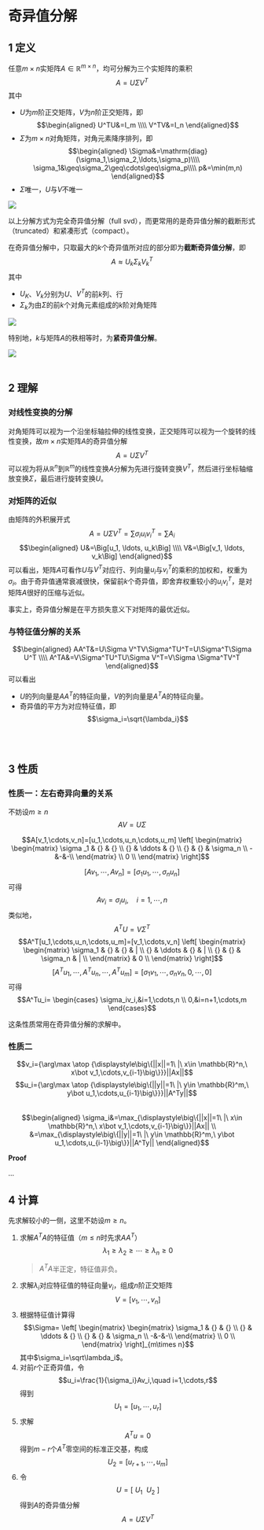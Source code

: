 # 奇异值分解

## 1 定义
任意$m \times n$实矩阵$A\in\mathbb R^{m \times n}$，均可分解为三个实矩阵的乘积
$$A=U\Sigma V^T$$
其中

- $U$为$m$阶正交矩阵，$V$为$n$阶正交矩阵，即
	$$\begin{aligned}
	U^TU&=I_m      \\\\
	V^TV&=I_n
	\end{aligned}$$
- $\Sigma$为$m \times n$对角矩阵，对角元素降序排列，即
	$$\begin{aligned}
	\Sigma&=\mathrm{diag}(\sigma_1,\sigma_2,\ldots,\sigma_p)\\\\
	\sigma_1&\geq\sigma_2\geq\cdots\geq\sigma_p\\\\
	p&=\min(m,n)
	\end{aligned}$$
- $\Sigma$唯一，$U$与$V$不唯一

![](https://cdn.jsdelivr.net/gh/Deruck/Img/Img/20210617191150.png)

以上分解方式为完全奇异值分解（full svd），而更常用的是奇异值分解的截断形式（truncated）和紧凑形式（compact）。

在奇异值分解中，只取最大的$k$个奇异值所对应的部分即为**截断奇异值分解**，即
$$A\approx U_k\Sigma_kV_k^T$$
其中

- $U_K$、$V_k$分别为$U$、$V^T$的前$k$列、行
- $\Sigma_k$为由$\Sigma$的前$k$个对角元素组成的$k$阶对角矩阵

![](https://cdn.jsdelivr.net/gh/Deruck/Img/Img/20210617191949.png)


特别地，$k$与矩阵$A$的秩相等时，为**紧奇异值分解**。

![](https://cdn.jsdelivr.net/gh/Deruck/Img/Img/20210617193434.png)
<br><br>

## 2 理解

### 对线性变换的分解

对角矩阵可以视为一个沿坐标轴拉伸的线性变换，正交矩阵可以视为一个旋转的线性变换，故$m \times n$实矩阵$A$的奇异值分解
$$A=U\Sigma V^T$$
可以视为将从$\mathbb{R}^n$到$\mathbb{R}^m$的线性变换$A$分解为先进行旋转变换$V^T$，然后进行坐标轴缩放变换$\Sigma$，最后进行旋转变换$U$。
<br>

### 对矩阵的近似

由矩阵的外积展开式
$$A=U\Sigma V^T=\sum\sigma_iu_iv_i^T=\sum A_i$$
$$\begin{aligned}
U&=\Big[u_1, \ldots, u_k\Big]     \\\\
V&=\Big[v_1, \ldots, v_k\Big]
\end{aligned}$$
可以看出，矩阵$A$可看作$U$与$V^T$对应行、列向量$u_i$与$v_i^T$的乘积的加权和，权重为$\sigma_i$。由于奇异值通常衰减很快，保留前$k$个奇异值，即舍弃权重较小的$u_iv_i^T$，是对矩阵$A$很好的压缩与近似。

事实上，奇异值分解是在平方损失意义下对矩阵的最优近似。
<br>

### 与特征值分解的关系
$$\begin{aligned}
AA^T&=U\Sigma V^TV\Sigma^TU^T=U\Sigma^T\Sigma U^T     \\\\
A^TA&=V\Sigma^TU^TU\Sigma V^T=V\Sigma \Sigma^TV^T
\end{aligned}$$
可以看出

- $U$的列向量是$AA^T$的特征向量，$V$的列向量是$A^TA$的特征向量。
- 奇异值的平方为对应特征值，即
	$$\sigma_i=\sqrt{\lambda_i}$$


<br><br>

## 3 性质

### 性质一：左右奇异向量的关系

不妨设$m\geq n$
$$AV=U\Sigma$$

$$A[v_1,\cdots,v_n]=[u_1,\cdots,u_n,\cdots,u_m]	
	\left[ \begin{matrix}
\begin{matrix}
\sigma _1 & {} & {}  \\
{} & \ddots  & {}  \\
{} & {} & \sigma_n  \\
-&-&-\\
\end{matrix}  \\
0  \\
\end{matrix} \right]$$

$$[Av_1,\cdots,Av_n]=[\sigma_1u_1,\cdots,\sigma_nu_n]$$
可得
$$Av_i=\sigma_iu_i,\quad i=1,\cdots,n$$
类似地，
$$A^TU=V\Sigma^T$$
$$A^T[u_1,\cdots,u_n,\cdots,u_m]=[v_1,\cdots,v_n]
	\left[ \begin{matrix}
\begin{matrix}
\sigma_1 & {} & {} & |  \\
{} & \ddots  & {} & |  \\
{} & {} & \sigma_n & |  \\
\end{matrix} & 0  \\
\end{matrix} \right]$$
$$[A^Tu_1,\cdots,A^Tu_n,\cdots,A^Tu_m]=[\sigma_1v_1,\cdots,\sigma_nv_n,0,\cdots,0]$$
可得
$$A^Tu_i=
\begin{cases} 
\sigma_iv_i,&i=1,\cdots,n \\
0,&i=n+1,\cdots,m
\end{cases}$$

这条性质常用在奇异值分解的求解中。

### 性质二
$$v_i={\arg\max \atop {\displaystyle\big\{||x||=1\ |\ x\in \mathbb{R}^n,\ x\bot v_1,\cdots,v_{i-1}\big\}}}||Ax||$$
$$u_i={\arg\max \atop {\displaystyle\big\{||y||=1\ |\ y\in \mathbb{R}^m,\ y\bot u_1,\cdots,u_{i-1}\big\}}}||A^Ty||$$
<br>
$$\begin{aligned}
\sigma_i&=\max_{\displaystyle\big\{||x||=1\ |\ x\in \mathbb{R}^n,\ x\bot v_1,\cdots,v_{i-1}\big\}}||Ax|| \\
&=\max_{\displaystyle\big\{||y||=1\ |\ y\in \mathbb{R}^m,\ y\bot u_1,\cdots,u_{i-1}\big\}}||A^Ty||
\end{aligned}$$

**Proof**

...


## 4 计算

先求解较小的一侧，这里不妨设$m\ge n$。

1. 求解$A^TA$的特征值（$m\leq n$时先求$AA^T$）
	$$\lambda_1\ge\lambda_2\ge\cdots\ge\lambda_n\ge0$$
	>$A^TA$半正定，特征值非负。
1. 求解$\lambda_i$对应特征值的特征向量$v_i$，组成$n$阶正交矩阵$$V=[v_1,\cdots,v_n]$$
2. 根据特征值计算得
	$$\Sigma=	\left[ \begin{matrix}
		\begin{matrix}
		\sigma_1 & {} & {}  \\
		{} & \ddots  & {}  \\
		{} & {} & \sigma_n  \\
		-&-&-\\
	\end{matrix}  \\
		0  \\
	\end{matrix} \right]_{m\times n}$$
	其中$\sigma_i=\sqrt\lambda_i$。
3. 对前$r$个正奇异值，令
	$$u_i=\frac{1}{\sigma_i}Av_i,\quad i=1,\cdots,r$$
	得到$$U_1=[u_1,\cdots,u_r]$$
5. 求解$$A^Tu=0$$
	得到$m-r$个$A^T$零空间的标准正交基，构成
	$$U_2=[u_{r+1},\cdots,u_m]$$
6. 令
	$$U=[\ U_1\ \ U_2\ ]$$
	得到$A$的奇异值分解
	$$A=U\Sigma V^T$$
